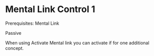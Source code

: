 # Mental Link Control 1

Prerequisites: Mental Link

Passive

When using Activate Mental link you can activate if for one additional concept. 